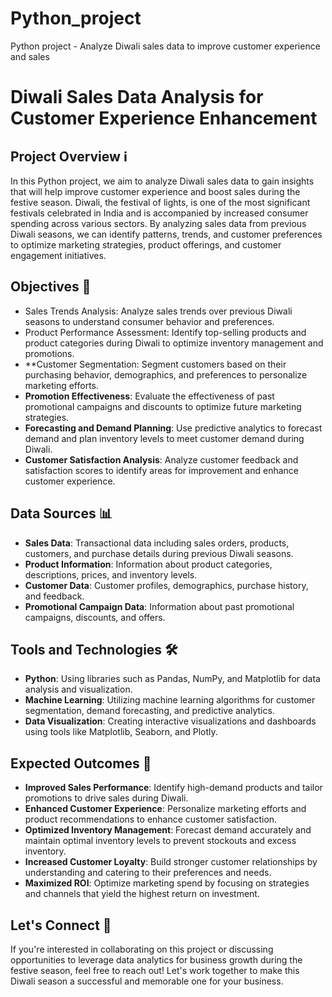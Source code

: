 # Python_project
Python project - Analyze Diwali sales data to improve customer experience and sales
# Diwali Sales Data Analysis for Customer Experience Enhancement

## Project Overview ℹ️

In this Python project, we aim to analyze Diwali sales data to gain insights that will help improve customer experience and boost sales during the festive season. Diwali, the festival of lights, is one of the most significant festivals celebrated in India and is accompanied by increased consumer spending across various sectors. By analyzing sales data from previous Diwali seasons, we can identify patterns, trends, and customer preferences to optimize marketing strategies, product offerings, and customer engagement initiatives.

## Objectives 🎯

- Sales Trends Analysis: Analyze sales trends over previous Diwali seasons to understand consumer behavior and preferences.
- Product Performance Assessment: Identify top-selling products and product categories during Diwali to optimize inventory management and promotions.
- **Customer Segmentation: Segment customers based on their purchasing behavior, demographics, and preferences to personalize marketing efforts.
- **Promotion Effectiveness**: Evaluate the effectiveness of past promotional campaigns and discounts to optimize future marketing strategies.
- **Forecasting and Demand Planning**: Use predictive analytics to forecast demand and plan inventory levels to meet customer demand during Diwali.
- **Customer Satisfaction Analysis**: Analyze customer feedback and satisfaction scores to identify areas for improvement and enhance customer experience.

## Data Sources 📊

- **Sales Data**: Transactional data including sales orders, products, customers, and purchase details during previous Diwali seasons.
- **Product Information**: Information about product categories, descriptions, prices, and inventory levels.
- **Customer Data**: Customer profiles, demographics, purchase history, and feedback.
- **Promotional Campaign Data**: Information about past promotional campaigns, discounts, and offers.

## Tools and Technologies 🛠️

- **Python**: Using libraries such as Pandas, NumPy, and Matplotlib for data analysis and visualization.
- **Machine Learning**: Utilizing machine learning algorithms for customer segmentation, demand forecasting, and predictive analytics.
- **Data Visualization**: Creating interactive visualizations and dashboards using tools like Matplotlib, Seaborn, and Plotly.

## Expected Outcomes 🌟

- **Improved Sales Performance**: Identify high-demand products and tailor promotions to drive sales during Diwali.
- **Enhanced Customer Experience**: Personalize marketing efforts and product recommendations to enhance customer satisfaction.
- **Optimized Inventory Management**: Forecast demand accurately and maintain optimal inventory levels to prevent stockouts and excess inventory.
- **Increased Customer Loyalty**: Build stronger customer relationships by understanding and catering to their preferences and needs.
- **Maximized ROI**: Optimize marketing spend by focusing on strategies and channels that yield the highest return on investment.

## Let's Connect 🤝

If you're interested in collaborating on this project or discussing opportunities to leverage data analytics for business growth during the festive season, feel free to reach out! Let's work together to make this Diwali season a successful and memorable one for your business.

